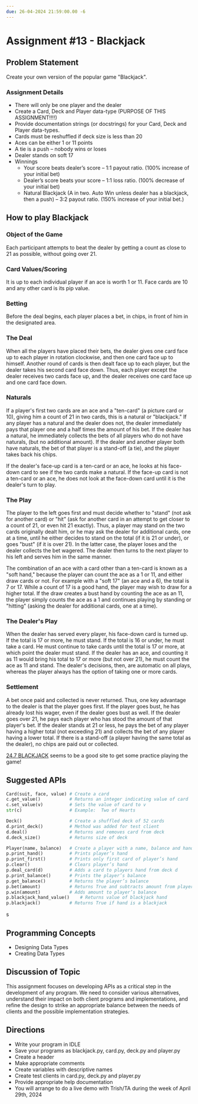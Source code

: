 ```yaml
---
due: 26-04-2024 21:59:00.00 -6
---
```


# Assignment #13 - Blackjack


## Problem Statement

Create your own version of the popular game "Blackjack".  

### Assignment Details

- There will only be one player and the dealer
- Create a Card, Deck and Player data-type (PURPOSE OF THIS ASSIGNMENT!!!!)
- Provide documentation strings (or docstrings) for your Card, Deck and Player data-types.  
- Cards must be reshuffled if deck size is less than 20
- Aces can be either 1 or 11 points
- A tie is a push – nobody wins or loses
- Dealer stands on soft 17
- Winnings
	- Your score beats dealer’s score – 1:1 payout ratio. (100% increase of your initial bet)
	- Dealer’s score beats your score – 1:1 loss ratio. (100% decrease of your initial bet)
	- Natural Blackjack (A in two. Auto Win unless dealer has a blackjack, then a push) – 3:2 payout ratio. (150% increase of your initial bet.)


## How to play Blackjack

### Object of the Game

Each participant attempts to beat the dealer by getting a count as close to 21 as possible, without going over 21.

### Card Values/Scoring

It is up to each individual player if an ace is worth 1 or 11. Face cards are 10 and any other card is its pip value.

### Betting

Before the deal begins, each player places a bet, in chips, in front of him in the designated area.

### The Deal

When all the players have placed their bets, the dealer gives one card face up to each player in rotation clockwise, and then one card face up to himself. Another round of cards is then dealt face up to each player, but the dealer takes his second card face down. Thus, each player except the dealer receives two cards face up, and the dealer receives one card face up and one card face down.

### Naturals

If a player's first two cards are an ace and a "ten-card" (a picture card or 10), giving him a count of 21 in two cards, this is a natural or "blackjack." If any player has a natural and the dealer does not, the dealer immediately pays that player one and a half times the amount of his bet. If the dealer has a natural, he immediately collects the bets of all players who do not have naturals, (but no additional amount). If the dealer and another player both have naturals, the bet of that player is a stand-off (a tie), and the player takes back his chips.

If the dealer's face-up card is a ten-card or an ace, he looks at his face-down card to see if the two cards make a natural. If the face-up card is not a ten-card or an ace, he does not look at the face-down card until it is the dealer's turn to play.

### The Play

The player to the left goes first and must decide whether to "stand" (not ask for another card) or "hit" (ask for another card in an attempt to get closer to a count of 21, or even hit 21 exactly). Thus, a player may stand on the two cards originally dealt him, or he may ask the dealer for additional cards, one at a time, until he either decides to stand on the total (if it is 21 or under), or goes "bust" (if it is over 21). In the latter case, the player loses and the dealer collects the bet wagered. The dealer then turns to the next player to his left and serves him in the same manner.

The combination of an ace with a card other than a ten-card is known as a "soft hand," because the player can count the ace as a 1 or 11, and either draw cards or not. For example with a "soft 17" (an ace and a 6), the total is 7 or 17. While a count of 17 is a good hand, the player may wish to draw for a higher total. If the draw creates a bust hand by counting the ace as an 11, the player simply counts the ace as a 1 and continues playing by standing or "hitting" (asking the dealer for additional cards, one at a time).

### The Dealer's Play

When the dealer has served every player, his face-down card is turned up. If the total is 17 or more, he must stand. If the total is 16 or under, he must take a card. He must continue to take cards until the total is 17 or more, at which point the dealer must stand. If the dealer has an ace, and counting it as 11 would bring his total to 17 or more (but not over 21), he must count the ace as 11 and stand. The dealer's decisions, then, are automatic on all plays, whereas the player always has the option of taking one or more cards.

### Settlement

A bet once paid and collected is never returned. Thus, one key advantage to the dealer is that the player goes first. If the player goes bust, he has already lost his wager, even if the dealer goes bust as well. If the dealer goes over 21, he pays each player who has stood the amount of that player's bet. If the dealer stands at 21 or less, he pays the bet of any player having a higher total (not exceeding 21) and collects the bet of any player having a lower total. If there is a stand-off (a player having the same total as the dealer), no chips are paid out or collected.

[24.7 BLACKJACK](https://www.247blackjack.com/) seems to be a good site to get some practice playing the game!


## Suggested APIs


```python
Card(suit, face, value)	# Create a card
c.get_value()			# Returns an integer indicating value of card
c.set_value(v)			# Sets the value of card to v
str(c)					# Example:  Two of Hearts

Deck()					# Create a shuffled deck of 52 cards
d.print_deck()			# Method was added for test client
d.deal()				# Returns and removes card from deck
d.deck_size()			# Returns size of deck

Player(name, balance)	# Create a player with a name, balance and hand
p.print_hand()			# Prints player’s hand
p.print_first()			# Prints only first card of player’s hand
p.clear()				# Clears player’s hand
p.deal_card(d)			# Adds a card to players hand from deck d
p.print_balance()		# Prints the player’s balance
p.get_balance()			# Returns the player’s balance
p.bet(amount)			# Returns True and subtracts amount from player’s balance if player’s balance >= amount, Returns False otherwise
p.win(amount)			# Adds amount to player’s balance
p.blackjack_hand_value()	# Returns value of blackjack hand
p.blackjack()			# Returns True if hand is a blackjack
```
s

## Programming Concepts

- Designing Data Types
- Creating Data Types


## Discussion of Topic

This assignment focuses on developing APIs as a critical step in the development of any program. We need to consider various alternatives, understand their impact on both client programs and implementations, and refine the design to strike an appropriate balance between the needs of clients and the possible implementation strategies.


## Directions

- Write your program in IDLE
- Save your programs as blackjack.py, card.py, deck.py and player.py
- Create a header
- Make appropriate comments 
- Create variables with descriptive names
- Create test clients in card.py, deck.py and player.py 
- Provide appropriate help documentation
- You will arrange to do a live demo with Trish/TA during the week of April 29th, 2024

